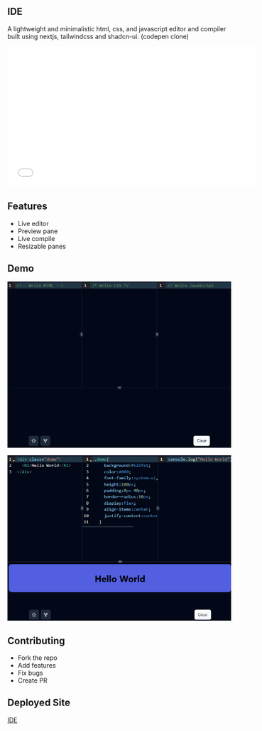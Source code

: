 ## IDE

A lightweight and minimalistic html, css, and javascript editor and compiler built using nextjs, tailwindcss and shadcn-ui. (codepen clone)

<iframe width="560" height="315" src="/public/demo-video.mp4" frameborder="0" allowfullscreen></iframe>

## Features

- Live editor
- Preview pane
- Live compile
- Resizable panes

## Demo

![non-code](/public/blank-demo.png)

![non-code](/public/demo-with-code.png)

## Contributing

- Fork the repo
- Add features
- Fix bugs
- Create PR

## Deployed Site

[IDE](https://i-de.vercel.app/)